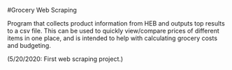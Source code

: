 #Grocery Web Scraping

Program that collects product information from HEB and outputs top results to a 
csv file. This can be used to quickly view/compare prices of different items in 
one place, and is intended to help with calculating grocery costs and budgeting.

(5/20/2020: First web scraping project.) 